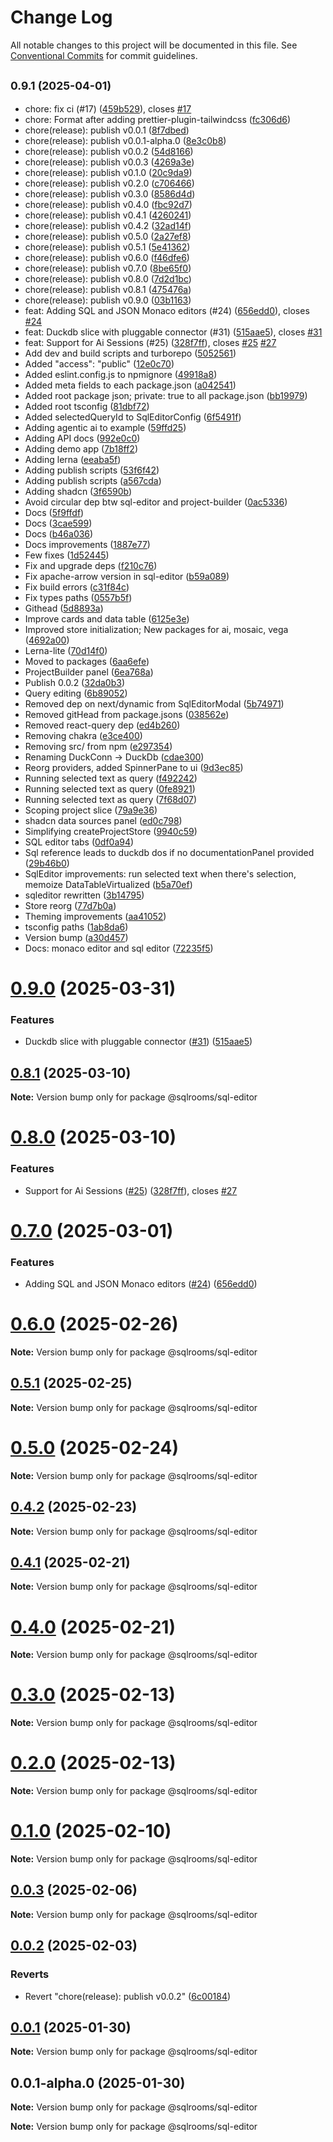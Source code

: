 # Change Log

All notable changes to this project will be documented in this file.
See [Conventional Commits](https://conventionalcommits.org) for commit guidelines.

## <small>0.9.1 (2025-04-01)</small>

* chore: fix ci (#17) ([459b529](https://github.com/sqlrooms/sqlrooms/commit/459b529)), closes [#17](https://github.com/sqlrooms/sqlrooms/issues/17)
* chore: Format after adding prettier-plugin-tailwindcss ([fc306d6](https://github.com/sqlrooms/sqlrooms/commit/fc306d6))
* chore(release): publish v0.0.1 ([8f7dbed](https://github.com/sqlrooms/sqlrooms/commit/8f7dbed))
* chore(release): publish v0.0.1-alpha.0 ([8e3c0b8](https://github.com/sqlrooms/sqlrooms/commit/8e3c0b8))
* chore(release): publish v0.0.2 ([54d8166](https://github.com/sqlrooms/sqlrooms/commit/54d8166))
* chore(release): publish v0.0.3 ([4269a3e](https://github.com/sqlrooms/sqlrooms/commit/4269a3e))
* chore(release): publish v0.1.0 ([20c9da9](https://github.com/sqlrooms/sqlrooms/commit/20c9da9))
* chore(release): publish v0.2.0 ([c706466](https://github.com/sqlrooms/sqlrooms/commit/c706466))
* chore(release): publish v0.3.0 ([8586d4d](https://github.com/sqlrooms/sqlrooms/commit/8586d4d))
* chore(release): publish v0.4.0 ([fbc92d7](https://github.com/sqlrooms/sqlrooms/commit/fbc92d7))
* chore(release): publish v0.4.1 ([4260241](https://github.com/sqlrooms/sqlrooms/commit/4260241))
* chore(release): publish v0.4.2 ([32ad14f](https://github.com/sqlrooms/sqlrooms/commit/32ad14f))
* chore(release): publish v0.5.0 ([2a27ef8](https://github.com/sqlrooms/sqlrooms/commit/2a27ef8))
* chore(release): publish v0.5.1 ([5e41362](https://github.com/sqlrooms/sqlrooms/commit/5e41362))
* chore(release): publish v0.6.0 ([f46dfe6](https://github.com/sqlrooms/sqlrooms/commit/f46dfe6))
* chore(release): publish v0.7.0 ([8be65f0](https://github.com/sqlrooms/sqlrooms/commit/8be65f0))
* chore(release): publish v0.8.0 ([7d2d1bc](https://github.com/sqlrooms/sqlrooms/commit/7d2d1bc))
* chore(release): publish v0.8.1 ([475476a](https://github.com/sqlrooms/sqlrooms/commit/475476a))
* chore(release): publish v0.9.0 ([03b1163](https://github.com/sqlrooms/sqlrooms/commit/03b1163))
* feat: Adding SQL and JSON Monaco editors (#24) ([656edd0](https://github.com/sqlrooms/sqlrooms/commit/656edd0)), closes [#24](https://github.com/sqlrooms/sqlrooms/issues/24)
* feat: Duckdb slice with pluggable connector (#31) ([515aae5](https://github.com/sqlrooms/sqlrooms/commit/515aae5)), closes [#31](https://github.com/sqlrooms/sqlrooms/issues/31)
* feat: Support for Ai Sessions (#25) ([328f7ff](https://github.com/sqlrooms/sqlrooms/commit/328f7ff)), closes [#25](https://github.com/sqlrooms/sqlrooms/issues/25) [#27](https://github.com/sqlrooms/sqlrooms/issues/27)
* Add dev and build scripts and turborepo ([5052561](https://github.com/sqlrooms/sqlrooms/commit/5052561))
* Added "access": "public" ([12e0c70](https://github.com/sqlrooms/sqlrooms/commit/12e0c70))
* Added eslint.config.js to npmignore ([49918a8](https://github.com/sqlrooms/sqlrooms/commit/49918a8))
* Added meta fields to each package.json ([a042541](https://github.com/sqlrooms/sqlrooms/commit/a042541))
* Added root package json; private: true to all package.json ([bb19979](https://github.com/sqlrooms/sqlrooms/commit/bb19979))
* Added root tsconfig ([81dbf72](https://github.com/sqlrooms/sqlrooms/commit/81dbf72))
* Added selectedQueryId to SqlEditorConfig ([6f5491f](https://github.com/sqlrooms/sqlrooms/commit/6f5491f))
* Adding agentic ai to example ([59ffd25](https://github.com/sqlrooms/sqlrooms/commit/59ffd25))
* Adding API docs ([992e0c0](https://github.com/sqlrooms/sqlrooms/commit/992e0c0))
* Adding demo app ([7b18ff2](https://github.com/sqlrooms/sqlrooms/commit/7b18ff2))
* Adding lerna ([eeaba5f](https://github.com/sqlrooms/sqlrooms/commit/eeaba5f))
* Adding publish scripts ([53f6f42](https://github.com/sqlrooms/sqlrooms/commit/53f6f42))
* Adding publish scripts ([a567cda](https://github.com/sqlrooms/sqlrooms/commit/a567cda))
* Adding shadcn ([3f6590b](https://github.com/sqlrooms/sqlrooms/commit/3f6590b))
* Avoid circular dep btw sql-editor and project-builder ([0ac5336](https://github.com/sqlrooms/sqlrooms/commit/0ac5336))
* Docs ([5f9ffdf](https://github.com/sqlrooms/sqlrooms/commit/5f9ffdf))
* Docs ([3cae599](https://github.com/sqlrooms/sqlrooms/commit/3cae599))
* Docs ([b46a036](https://github.com/sqlrooms/sqlrooms/commit/b46a036))
* Docs improvements ([1887e77](https://github.com/sqlrooms/sqlrooms/commit/1887e77))
* Few fixes ([1d52445](https://github.com/sqlrooms/sqlrooms/commit/1d52445))
* Fix and upgrade deps ([f210c76](https://github.com/sqlrooms/sqlrooms/commit/f210c76))
* Fix apache-arrow version in sql-editor ([b59a089](https://github.com/sqlrooms/sqlrooms/commit/b59a089))
* Fix build errors ([c31f84c](https://github.com/sqlrooms/sqlrooms/commit/c31f84c))
* Fix types paths ([0557b5f](https://github.com/sqlrooms/sqlrooms/commit/0557b5f))
* Githead ([5d8893a](https://github.com/sqlrooms/sqlrooms/commit/5d8893a))
* Improve cards and data table ([6125e3e](https://github.com/sqlrooms/sqlrooms/commit/6125e3e))
* Improved store initialization; New packages for ai, mosaic, vega ([4692a00](https://github.com/sqlrooms/sqlrooms/commit/4692a00))
* Lerna-lite ([70d14f0](https://github.com/sqlrooms/sqlrooms/commit/70d14f0))
* Moved to packages ([6aa6efe](https://github.com/sqlrooms/sqlrooms/commit/6aa6efe))
* ProjectBuilder panel ([6ea768a](https://github.com/sqlrooms/sqlrooms/commit/6ea768a))
* Publish 0.0.2 ([32da0b3](https://github.com/sqlrooms/sqlrooms/commit/32da0b3))
* Query editing ([6b89052](https://github.com/sqlrooms/sqlrooms/commit/6b89052))
* Removed dep on next/dynamic from SqlEditorModal ([5b74971](https://github.com/sqlrooms/sqlrooms/commit/5b74971))
* Removed gitHead from package.jsons ([038562e](https://github.com/sqlrooms/sqlrooms/commit/038562e))
* Removed react-query dep ([ed4b260](https://github.com/sqlrooms/sqlrooms/commit/ed4b260))
* Removing chakra ([e3ce400](https://github.com/sqlrooms/sqlrooms/commit/e3ce400))
* Removing src/ from npm ([e297354](https://github.com/sqlrooms/sqlrooms/commit/e297354))
* Renaming DuckConn -> DuckDb ([cdae300](https://github.com/sqlrooms/sqlrooms/commit/cdae300))
* Reorg providers, added SpinnerPane to ui ([9d3ec85](https://github.com/sqlrooms/sqlrooms/commit/9d3ec85))
* Running selected text as query ([f492242](https://github.com/sqlrooms/sqlrooms/commit/f492242))
* Running selected text as query ([0fe8921](https://github.com/sqlrooms/sqlrooms/commit/0fe8921))
* Running selected text as query ([7f68d07](https://github.com/sqlrooms/sqlrooms/commit/7f68d07))
* Scoping project slice ([79a9e36](https://github.com/sqlrooms/sqlrooms/commit/79a9e36))
* shadcn data sources panel ([ed0c798](https://github.com/sqlrooms/sqlrooms/commit/ed0c798))
* Simplifying createProjectStore ([9940c59](https://github.com/sqlrooms/sqlrooms/commit/9940c59))
* SQL editor tabs ([0df0a94](https://github.com/sqlrooms/sqlrooms/commit/0df0a94))
* Sql reference leads to duckdb dos if no documentationPanel provided ([29b46b0](https://github.com/sqlrooms/sqlrooms/commit/29b46b0))
* SqlEditor improvements: run selected text when there's selection, memoize DataTableVirtualized ([b5a70ef](https://github.com/sqlrooms/sqlrooms/commit/b5a70ef))
* sqleditor rewritten ([3b14795](https://github.com/sqlrooms/sqlrooms/commit/3b14795))
* Store reorg ([77d7b0a](https://github.com/sqlrooms/sqlrooms/commit/77d7b0a))
* Theming improvements ([aa41052](https://github.com/sqlrooms/sqlrooms/commit/aa41052))
* tsconfig paths ([1ab8da6](https://github.com/sqlrooms/sqlrooms/commit/1ab8da6))
* Version bump ([a30d457](https://github.com/sqlrooms/sqlrooms/commit/a30d457))
* Docs: monaco editor and sql editor ([72235f5](https://github.com/sqlrooms/sqlrooms/commit/72235f5))

# [0.9.0](https://github.com/sqlrooms/sqlrooms/compare/v0.8.1...v0.9.0) (2025-03-31)

### Features

* Duckdb slice with pluggable connector ([#31](https://github.com/sqlrooms/sqlrooms/issues/31)) ([515aae5](https://github.com/sqlrooms/sqlrooms/commit/515aae58ffdffe8bfa1889acd62a9acdcd68cb3d))

## [0.8.1](https://github.com/sqlrooms/sqlrooms/compare/v0.8.0...v0.8.1) (2025-03-10)

**Note:** Version bump only for package @sqlrooms/sql-editor

# [0.8.0](https://github.com/sqlrooms/sqlrooms/compare/v0.7.0...v0.8.0) (2025-03-10)

### Features

- Support for Ai Sessions ([#25](https://github.com/sqlrooms/sqlrooms/issues/25)) ([328f7ff](https://github.com/sqlrooms/sqlrooms/commit/328f7ff0a1e77f2f4f1e6b08320097edc7c06c21)), closes [#27](https://github.com/sqlrooms/sqlrooms/issues/27)

# [0.7.0](https://github.com/sqlrooms/sqlrooms/compare/v0.6.0...v0.7.0) (2025-03-01)

### Features

- Adding SQL and JSON Monaco editors ([#24](https://github.com/sqlrooms/sqlrooms/issues/24)) ([656edd0](https://github.com/sqlrooms/sqlrooms/commit/656edd017cf477e10aa2fd1f5a6a90bcec879300))

# [0.6.0](https://github.com/sqlrooms/sqlrooms/compare/v0.5.1...v0.6.0) (2025-02-26)

**Note:** Version bump only for package @sqlrooms/sql-editor

## [0.5.1](https://github.com/sqlrooms/sqlrooms/compare/v0.5.0...v0.5.1) (2025-02-25)

**Note:** Version bump only for package @sqlrooms/sql-editor

# [0.5.0](https://github.com/sqlrooms/sqlrooms/compare/v0.4.2...v0.5.0) (2025-02-24)

**Note:** Version bump only for package @sqlrooms/sql-editor

## [0.4.2](https://github.com/sqlrooms/sqlrooms/compare/v0.4.0...v0.4.2) (2025-02-23)

**Note:** Version bump only for package @sqlrooms/sql-editor

## [0.4.1](https://github.com/sqlrooms/sqlrooms/compare/v0.4.0...v0.4.1) (2025-02-21)

**Note:** Version bump only for package @sqlrooms/sql-editor

# [0.4.0](https://github.com/sqlrooms/sqlrooms/compare/v0.3.0...v0.4.0) (2025-02-21)

**Note:** Version bump only for package @sqlrooms/sql-editor

# [0.3.0](https://github.com/sqlrooms/sqlrooms/compare/v0.1.0...v0.3.0) (2025-02-13)

**Note:** Version bump only for package @sqlrooms/sql-editor

# [0.2.0](https://github.com/sqlrooms/sqlrooms/compare/v0.1.0...v0.2.0) (2025-02-13)

**Note:** Version bump only for package @sqlrooms/sql-editor

# [0.1.0](https://github.com/sqlrooms/sqlrooms/compare/v0.0.3...v0.1.0) (2025-02-10)

**Note:** Version bump only for package @sqlrooms/sql-editor

## [0.0.3](https://github.com/sqlrooms/sqlrooms/compare/v0.0.2...v0.0.3) (2025-02-06)

**Note:** Version bump only for package @sqlrooms/sql-editor

## [0.0.2](https://github.com/sqlrooms/sqlrooms/compare/v0.0.1...v0.0.2) (2025-02-03)

### Reverts

- Revert "chore(release): publish v0.0.2" ([6c00184](https://github.com/sqlrooms/sqlrooms/commit/6c00184595ac6be08424751e297880d1ed013364))

## [0.0.1](https://github.com/ilyabo/sqlrooms/compare/v0.0.1-alpha.0...v0.0.1) (2025-01-30)

**Note:** Version bump only for package @sqlrooms/sql-editor

## 0.0.1-alpha.0 (2025-01-30)

**Note:** Version bump only for package @sqlrooms/sql-editor

**Note:** Version bump only for package @sqlrooms/sql-editor
